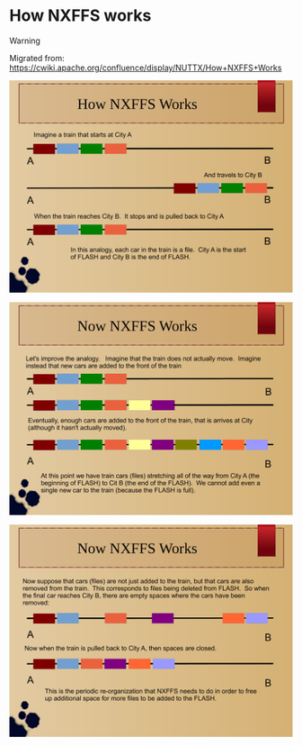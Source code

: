 # How NXFFS works

<div class="warning">

<div class="title">

Warning

</div>

Migrated from:
<https://cwiki.apache.org/confluence/display/NUTTX/How+NXFFS+Works>

</div>

![image](nxffs/nxffs_page_0.png)

![image](nxffs/nxffs_page_1.png)

![image](nxffs/nxffs_page_2.png)
